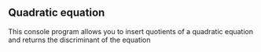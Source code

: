 ## Quadratic equation

This console program allows you to insert quotients of a quadratic equation and returns the discriminant of the equation